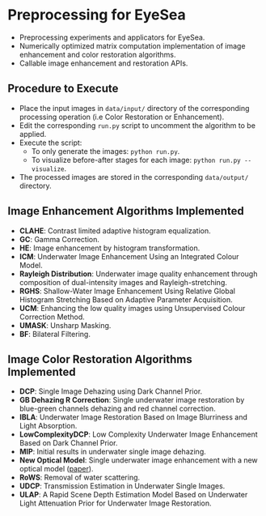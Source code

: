 # Preprocessing for EyeSea

- Preprocessing experiments and applicators for EyeSea. 
- Numerically optimized matrix computation implementation of image enhancement and color restoration algorithms.
- Callable image enhancement and restoration APIs.

## Procedure to Execute

- Place the input images in `data/input/` directory of the corresponding processing operation (i.e Color Restoration or Enhancement).
- Edit the corresponding `run.py` script to uncomment the algorithm to be applied.
- Execute the script:
  - To only generate the images: `python run.py`.
  - To visualize before-after stages for each image: `python run.py --visualize`.
- The processed images are stored in the corresponding `data/output/` directory.


## Image Enhancement Algorithms Implemented

- **CLAHE**: Contrast limited adaptive histogram equalization.
- **GC**: Gamma Correction.
- **HE**: Image enhancement by histogram transformation.
- **ICM**: Underwater Image Enhancement Using an Integrated Colour Model.
- **Rayleigh Distribution**: Underwater image quality enhancement through composition of dual-intensity images and Rayleigh-stretching.
- **RGHS**: Shallow-Water Image Enhancement Using Relative Global Histogram Stretching Based on Adaptive Parameter Acquisition. 
- **UCM**: Enhancing the low quality images using Unsupervised Colour Correction Method.
- **UMASK**: Unsharp Masking.
- **BF**: Bilateral Filtering. 

## Image Color Restoration Algorithms Implemented

- **DCP**: Single Image Dehazing using Dark Channel Prior.
- **GB Dehazing R Correction**: Single underwater image restoration by blue-green channels dehazing and red channel correction.
- **IBLA**: Underwater Image Restoration Based on Image Blurriness and Light Absorption.
- **LowComplexityDCP**: Low Complexity Underwater Image Enhancement Based on Dark Channel Prior.
- **MIP**: Initial results in underwater single image dehazing.
- **New Optical Model**: Single underwater image enhancement with a new optical model ([paper](http://www.jdl.link/doc/2011/201372615482341921_iscas2013_single_underwater_image_enhancement_with_an_improved_optical_model.pdf)).
- **RoWS**: Removal of water scattering. 
- **UDCP**: Transmission Estimation in Underwater Single Images.
- **ULAP**: A Rapid Scene Depth Estimation Model Based on Underwater Light Attenuation Prior for Underwater Image Restoration.


